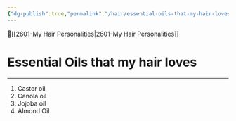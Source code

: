 ```yaml
---
{"dg-publish":true,"permalink":"/hair/essential-oils-that-my-hair-loves/"}
---
```


🔺[[2601-My Hair Personalities\|2601-My Hair Personalities]]

# Essential Oils that my hair loves
***


1. Castor oil 
2. Canola oil
3. Jojoba oil 
4. Almond Oil 